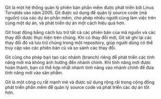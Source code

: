 Git là một hệ thống quản lý phiên bản phần mềm được phát triển bởi Linus Torvalds vào năm 2005. Git được sử dụng để quản lý source code (mã nguồn) của các dự án phần mềm, cho phép nhiều người cùng làm việc trên cùng một dự án, và phát triển dự án một cách hiệu quả hơn.

Git hoạt động bằng cách lưu trữ tất cả các phiên bản của mã nguồn và các thay đổi được thực hiện trên chúng. Khi có thay đổi mới, Git sẽ ghi lại các thay đổi đó và lưu trữ chúng trong một repository, giúp người dùng có thể truy cập vào các phiên bản cũ và so sánh các thay đổi.

Git cũng cho phép bạn tạo các nhánh (branch) riêng để phát triển các tính năng mới mà không ảnh hưởng đến nhánh chính. Khi tính năng mới được hoàn thành, bạn có thể hợp nhất nhánh tính năng vào nhánh chính để đưa tính năng mới vào sản phẩm.

Git là một công cụ rất mạnh mẽ và được sử dụng rộng rãi trong cộng đồng phát triển phần mềm để quản lý source code và phát triển các dự án tốt hơn.